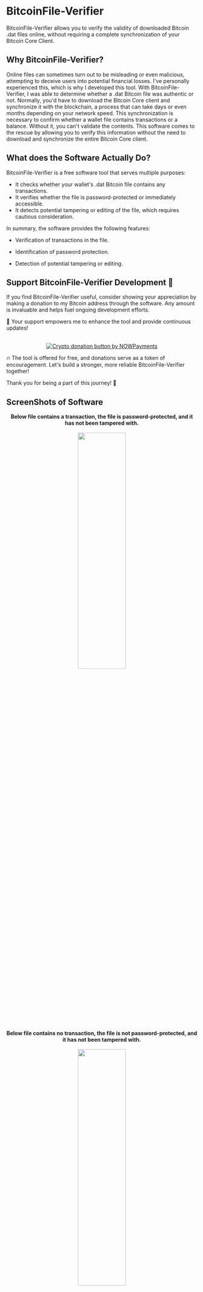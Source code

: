 # BitcoinFile-Verifier

BitcoinFile-Verifier allows you to verify the validity of downloaded Bitcoin .dat files online, without requiring a complete synchronization of your Bitcoin Core Client.

## Why BitcoinFile-Verifier?

Online files can sometimes turn out to be misleading or even malicious, attempting to deceive users into potential financial losses. I've personally experienced this, which is why I developed this tool. With BitcoinFile-Verifier, I was able to determine whether a .dat Bitcoin file was authentic or not. Normally, you'd have to download the Bitcoin Core client and synchronize it with the blockchain, a process that can take days or even months depending on your network speed. This synchronization is necessary to confirm whether a wallet file contains transactions or a balance. Without it, you can't validate the contents. This software comes to the rescue by allowing you to verify this information without the need to download and synchronize the entire Bitcoin Core client.

## What does the Software Actually Do?

BitcoinFile-Verifier is a free software tool that serves multiple purposes:

* It checks whether your wallet's .dat Bitcoin file contains any transactions.
* It verifies whether the file is password-protected or immediately accessible.
* It detects potential tampering or editing of the file, which requires cautious consideration.

In summary, the software provides the following features:

* Verification of transactions in the file.
* Identification of password protection.
* Detection of potential tampering or editing.

  <div align="center">
  
## Support BitcoinFile-Verifier Development 🚀

If you find BitcoinFile-Verifier useful, consider showing your appreciation by making a donation to my Bitcoin address through the software. Any amount is invaluable and helps fuel ongoing development efforts.

🎉 Your support empowers me to enhance the tool and provide continuous updates!<br><br>
  <div align="center">

  <a href="https://nowpayments.io/donation?api_key=WB2GHGW-R4FM77N-JB0342N-J5V3XN2&source=lk_donation&medium=referral" target="_blank">
     <img src="https://nowpayments.io/images/embeds/donation-button-white.svg" alt="Crypto donation button by NOWPayments">
    </a>
    </div>

🔥 The tool is offered for free, and donations serve as a token of encouragement. Let's build a stronger, more reliable BitcoinFile-Verifier together!

Thank you for being a part of this journey! 🙌

</div>


  ## ScreenShots of Software
  
  <div align="center">
    <b>Below file contains a transaction, the file is password-protected, and it has not been tampered with.</b> <br><br>
        <img src="https://github.com/Humble2020/BitcoinFile-Verifier/assets/118256659/5a7c7ade-016b-4276-bc17-1a50576acb88" width="50%" height="40%">
  </div>  <br>
     <div align="center">
       <b>Below file contains no transaction, the file is not password-protected, and it has not been tampered with.</b><br><br>     
  <img src="https://github.com/Humble2020/BitcoinFile-Verifier/assets/118256659/cfe273fc-0aa4-40fc-94bd-71e44554ab9f" width="50%" height="40%">
  </div> <br>
   <div align="center">
      <b>Below file contains no transaction, the file is password-protected, and it has not been tampered with.</b><br><br>     
     <img src="https://github.com/Humble2020/BitcoinFile-Verifier/assets/118256659/3680cbae-85c1-4fab-ad42-de1f1310866b" width="50%" height="40%">
  </div> <br>
  <div align="center">
     <b>The idle state of the software when first run.</b><br><br>    
    <img src="https://github.com/Humble2020/BitcoinFile-Verifier/assets/118256659/706af3a7-e370-464f-a026-7b4a61218e37" width="50%" height="40%">
  </div><br>
 <div align="center">
  
